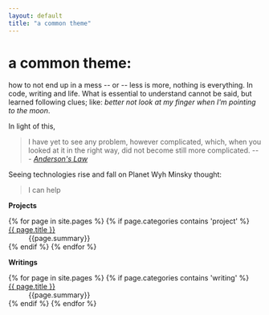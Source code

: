 ```yaml
---
layout: default
title: "a common theme"
---
```


# a common theme:

how to not end up in a mess -- or -- less is more, nothing is everything. In code, writing and life. 
What is essential to understand cannot be said, but learned following clues; like: _better not look at my finger when I'm pointing to the moon_.

In light of this,

> I have yet to see any problem, however complicated, which, when you looked at it in the right way, did not become still more complicated. --- *[Anderson's Law](https://en.wikiquote.org/wiki/Poul_Anderson)*

Seeing technologies rise and fall on Planet Wyh Minsky thought:

> I can help

**Projects**

<dl>
{% for page in site.pages %}
{% if page.categories contains 'project' %}<dt><a href="{{ page.url }}">{{ page.title }}</a></dt><dd>{{page.summary}}</dd>{% endif %}
{% endfor %}
</dl>

**Writings**

<dl>
{% for page in site.pages %}
{% if page.categories contains 'writing' %}<dt><a href="{{ page.url }}">{{ page.title }}</a></dt><dd>{{page.summary}}</dd>{% endif %}
{% endfor %}
</dl>




